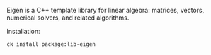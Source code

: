 Eigen is a C++ template library for linear algebra: matrices, vectors, numerical solvers, and related algorithms.

Installation:

    ck install package:lib-eigen

